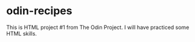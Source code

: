 # odin-recipes

This is HTML project #1 from The Odin Project.
I will have practiced some HTML skills.
